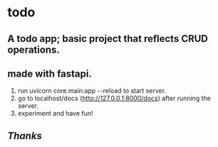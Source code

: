 # todo

## A todo app; basic project that reflects CRUD operations.
## made with fastapi.

1. run uvicorn core.main:app --reload to start server.
2. go to localhost/docs (http://127.0.0.1:8000/docs) after running the server.
3. experiment and have fun!

## *Thanks*